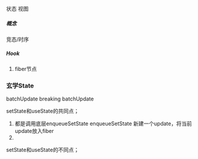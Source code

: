 状态
视图


##### 概念




竞态/时序

##### Hook
1. fiber节点








### 玄学State

batchUpdate
breaking batchUpdate

setState和useState的共同点；

1. 都是调用底层enqueueSetState
	enqueueSetState 新建一个update，将当前update放入fiber
2. 



setState和useState的不同点；











